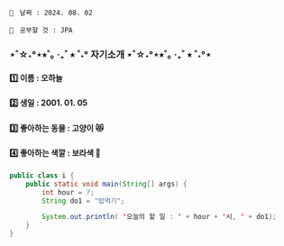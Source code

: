 `📌ㅤ날짜 : 2024. 08. 02ㅤㅤㅤㅤㅤㅤㅤㅤㅤㅤㅤㅤㅤㅤㅤㅤㅤㅤㅤㅤㅤㅤㅤㅤㅤㅤㅤㅤ`

`📌ㅤ공부할 것 : JPA ㅤㅤㅤㅤㅤㅤㅤㅤㅤㅤㅤㅤㅤㅤㅤㅤㅤㅤㅤㅤㅤㅤㅤㅤㅤㅤㅤㅤㅤㅤ`
### ⋆˚☆˖°⋆⭒˚｡ ‧₊˚ ⭒ ˚˖°  자기소개  ⋆˚☆˖°⋆⭒˚｡ ‧₊˚ ⭒ ˚˖°⋆
#### 1️⃣ 이름 : 오하늘
#### 2️⃣ 생일 : 2001. 01. 05
#### 3️⃣ 좋아하는 동물 : 고양이 😻
#### 4️⃣ 좋아하는 색깔 : 보라색 💜
```java
public class i {
    public static void main(String[] args) {
        int hour = 7;
        String do1 = "밥먹기";

        System.out.println( '오늘의 할 일 : ' + hour + '시, ' + do1);
    }
}
```


